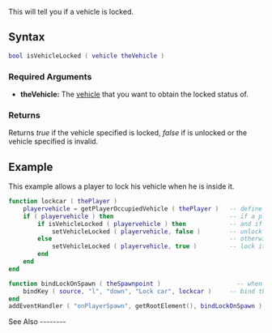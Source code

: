This will tell you if a vehicle is locked.

Syntax
------

``` lua
bool isVehicleLocked ( vehicle theVehicle )
```

### Required Arguments

-   **theVehicle:** The [vehicle](/docs/vehicle.md "wikilink") that you want to obtain the locked status of.

### Returns

Returns *true* if the vehicle specified is locked, *false* if is unlocked or the vehicle specified is invalid.

Example
-------

<section name="Server" class="server" show="true">
This example allows a player to lock his vehicle when he is inside it.

``` lua
function lockcar ( thePlayer )
    playervehicle = getPlayerOccupiedVehicle ( thePlayer )   -- define 'playervehicle' as the vehicle the player is in
    if ( playervehicle ) then                                -- if a player is in a vehicle
        if isVehicleLocked ( playervehicle ) then            -- and if the vehicle is already locked
            setVehicleLocked ( playervehicle, false )        -- unlock it
        else                                                 -- otherwise (if it isn't locked) 
            setVehicleLocked ( playervehicle, true )         -- lock it
        end
    end
end

function bindLockOnSpawn ( theSpawnpoint )                     -- when a player spawns
    bindKey ( source, "l", "down", "Lock car", lockcar )     -- bind the 'l' key to the 'lockcar' function
end
addEventHandler ( "onPlayerSpawn", getRootElement(), bindLockOnSpawn )     -- add an event handler for onPlayerSpawn
```

</section>
See Also
--------
